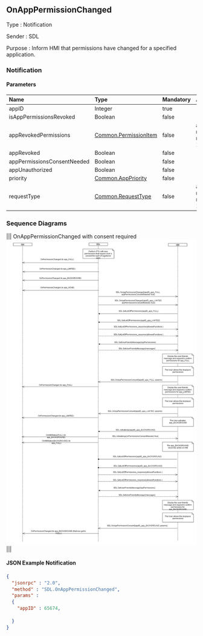 ## OnAppPermissionChanged

Type
: Notification

Sender
: SDL

Purpose
: Inform HMI that permissions have changed for a specified application.

### Notification

#### Parameters

|Name|Type|Mandatory|Additional|
|:---|:---|:--------|:---------|
|appID|Integer|true||
|isAppPermissionsRevoked|Boolean|false||
|appRevokedPermissions|[Common.PermissionItem](../../common/structs/index.md#permissionitem)|false|array: true<br>minsize: 1<br>maxsize: 100|
|appRevoked|Boolean|false||
|appPermissionsConsentNeeded|Boolean|false||
|appUnauthorized|Boolean|false||
|priority|[Common.AppPriority](../../common/enums/index.md#apppriority)|false||
|requestType|[Common.RequestType](../../common/enums/index.md#requesttype)|false|array: true<br>minsize: 0<br>maxsize: 100|

### Sequence Diagrams
|||
OnAppPermissionChanged with consent required
![OnAppPermissionChanged](./assets/OnAppPermissionChanged.png)
|||

#### JSON Example Notification
```json
{
  "jsonrpc" : "2.0",
  "method" : "SDL.OnAppPermissionChanged",
  "params" :  
  {
    "appID" : 65674,

  }
}
```
